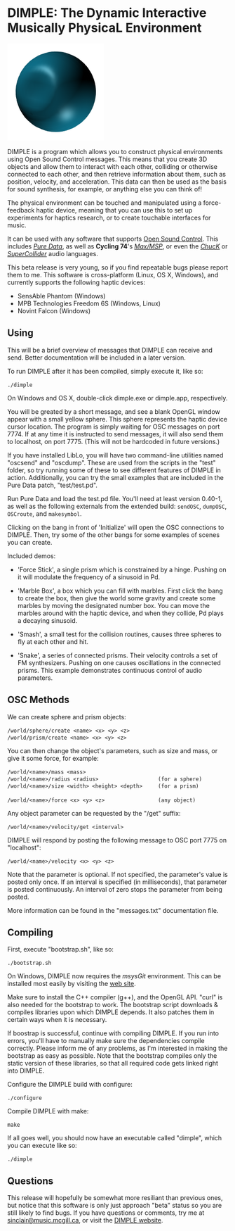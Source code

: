 
DIMPLE: The Dynamic Interactive Musically PhysicaL Environment
==============================================================

![DIMPLE logo](./icon/dimple_sphere.png)

DIMPLE is a program which allows you to construct physical
environments using Open Sound Control messages.  This means that you
create 3D objects and allow them to interact with each other,
colliding or otherwise connected to each other, and then retrieve
information about them, such as position, velocity, and acceleration.
This data can then be used as the basis for sound synthesis, for
example, or anything else you can think of!

The physical environment can be touched and manipulated using a
force-feedback haptic device, meaning that you can use this to set up
experiments for haptics research, or to create touchable interfaces
for music.

It can be used with any software that supports [Open Sound
Control](http://opensoundcontrol.org).  This includes [_Pure
Data_](http://puredata.info), as well as **Cycling 74**'s
[_Max/MSP_](http://cycling74.com), or even the
[_ChucK_](http://chuck.cs.princeton.edu/) or
[_SuperCollider_](http://supercollider.sourceforge.net/) audio
languages.

This beta release is very young, so if you find repeatable bugs please
report them to me.  This software is cross-platform (Linux, OS X,
Windows), and currently supports the following haptic devices:

- SensAble Phantom (Windows)
- MPB Technologies Freedom 6S (Windows, Linux)
- Novint Falcon (Windows)


Using
-----

This will be a brief overview of messages that DIMPLE can receive
and send.  Better documentation will be included in a later version.

To run DIMPLE after it has been compiled, simply execute it, like so:

    ./dimple

On Windows and OS X, double-click dimple.exe or dimple.app,
respectively.

You will be greated by a short message, and see a blank OpenGL window
appear with a small yellow sphere.  This sphere represents the haptic
device cursor location.  The program is simply waiting for OSC
messages on port 7774.  If at any time it is instructed to send
messages, it will also send them to localhost, on port 7775.  (This
will not be hardcoded in future versions.)

If you have installed LibLo, you will have two command-line utilities
named "oscsend" and "oscdump".  These are used from the scripts in the
"test" folder, so try running some of these to see different features
of DIMPLE in action.  Additionally, you can try the small examples
that are included in the Pure Data patch, "test/test.pd".

Run Pure Data and load the test.pd file.  You'll need at least version
0.40-1, as well as the following externals from the extended build:
`sendOSC`, `dumpOSC`, `OSCroute`, and `makesymbol`.

Clicking on the bang in front of 'Initialize' will open the OSC
connections to DIMPLE.  Then, try some of the other bangs for some
examples of scenes you can create.

Included demos:

* 'Force Stick', a single prism which is constrained by a hinge.
  Pushing on it will modulate the frequency of a sinusoid in Pd.

* 'Marble Box', a box which you can fill with marbles.  First click
  the bang to create the box, then give the world some gravity
  and create some marbles by moving the designated number box.
  You can move the marbles around with the haptic device, and
  when they collide, Pd plays a decaying sinusoid.

* 'Smash', a small test for the collision routines, causes three spheres
  to fly at each other and hit.

* 'Snake', a series of connected prisms.  Their velocity controls a
  set of FM synthesizers.  Pushing on one causes oscillations in the
  connected prisms.  This example demonstrates continuous control of
  audio parameters.


OSC Methods
-----------

We can create sphere and prism objects:

    /world/sphere/create <name> <x> <y> <z>
    /world/prism/create <name> <x> <y> <z>

You can then change the object's parameters, such as size and mass, or
give it some force, for example:

    /world/<name>/mass <mass>
    /world/<name>/radius <radius>                   (for a sphere)
    /world/<name>/size <width> <height> <depth>     (for a prism)

    /world/<name>/force <x> <y> <z>                 (any object)

Any object parameter can be requested by the "/get" suffix:

    /world/<name>/velocity/get <interval>

DIMPLE will respond by posting the following message to OSC port 7775
on "localhost":

    /world/<name>/velocity <x> <y> <z>

Note that the <interval> parameter is optional.  If not specified, the
parameter's value is posted only once.  If an interval is specified
(in milliseconds), that parameter is posted continuously.  An interval
of zero stops the parameter from being posted.

More information can be found in the "messages.txt" documentation
file.


Compiling
---------

First, execute "bootstrap.sh", like so:

    ./bootstrap.sh

On Windows, DIMPLE now requires the *msysGit* environment.  This can
be installed most easily by visiting the [web site][].

[web site]: http://code.google.com/p/msysgit/

Make sure to install the C++ compiler (g++), and the OpenGL API.
"curl" is also needed for the bootstrap to work.  The bootstrap script
downloads & compiles libraries upon which DIMPLE depends.  It also
patches them in certain ways when it is necessary.

If boostrap is successful, continue with compiling DIMPLE.  If you run
into errors, you'll have to manually make sure the dependencies
compile correctly.  Please inform me of any problems, as I'm
interested in making the bootstrap as easy as possible.  Note that the
bootstrap compiles only the static version of these libraries, so that
all required code gets linked right into DIMPLE.

Configure the DIMPLE build with configure:

    ./configure

Compile DIMPLE with make:

    make

If all goes well, you should now have an executable called "dimple",
which you can execute like so:

    ./dimple


Questions
---------

This release will hopefully be somewhat more resiliant than previous
ones, but notice that this software is only just approach "beta"
status so you are still likely to find bugs.  If you have questions or
comments, try me at
[sinclair@music.mcgill.ca](mailto:sinclair@music.mcgill.ca), or visit
the [DIMPLE website](http://idmil.org/software/dimple).
